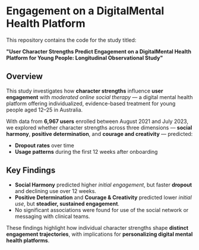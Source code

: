 # Engagement on a DigitalMental Health Platform

This repository contains the code for the study titled:

**"User Character Strengths Predict Engagement on a DigitalMental Health Platform for Young People: Longitudinal Observational Study"**

## Overview

This study investigates how **character strengths** influence **user engagement** with *moderated online social therapy* — a digital mental health platform offering individualized, evidence-based treatment for young people aged 12–25 in Australia.

With data from **6,967 users** enrolled between August 2021 and July 2023, we explored whether character strengths across three dimensions — **social harmony**, **positive determination**, and **courage and creativity** — predicted:
- **Dropout rates** over time
- **Usage patterns** during the first 12 weeks after onboarding

## Key Findings

- **Social Harmony** predicted higher *initial engagement*, but faster **dropout** and declining use over 12 weeks.
- **Positive Determination** and **Courage & Creativity** predicted lower *initial use*, but **steadier, sustained engagement**.
- No significant associations were found for use of the social network or messaging with clinical teams.

These findings highlight how individual character strengths shape **distinct engagement trajectories**, with implications for **personalizing digital mental health platforms**.


